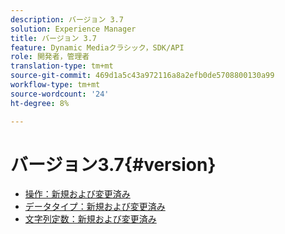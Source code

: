 ```yaml
---
description: バージョン 3.7
solution: Experience Manager
title: バージョン 3.7
feature: Dynamic Mediaクラシック，SDK/API
role: 開発者，管理者
translation-type: tm+mt
source-git-commit: 469d1a5c43a972116a8a2efb0de5708800130a99
workflow-type: tm+mt
source-wordcount: '24'
ht-degree: 8%

---
```



# バージョン3.7{#version}

* [操作：新規および変更済み](r-3-7-operations.md)
* [データタイプ：新規および変更済み](r-3-7-types.md)
* [文字列定数：新規および変更済み](r-3-7-string-constants.md)
